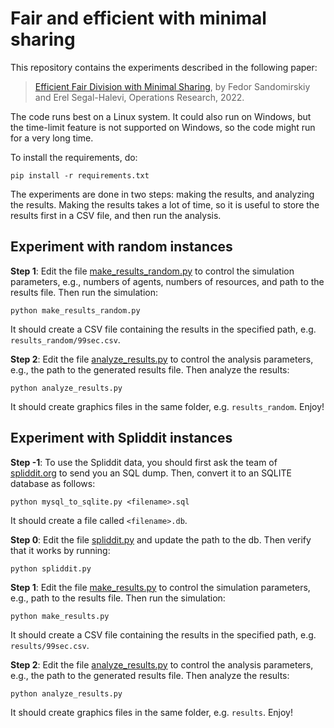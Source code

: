 # Fair and efficient with minimal sharing

This repository contains the experiments described in the following paper:

> [Efficient Fair Division with Minimal Sharing](https://arxiv.org/abs/1908.01669), by Fedor Sandomirskiy and Erel Segal-Halevi, Operations Research, 2022.
 
The code runs best on a Linux system. It could also run on Windows, but the time-limit feature is not supported on Windows, so the code might run for a very long time.

To install the requirements, do:
 
    pip install -r requirements.txt

The experiments are done in two steps: making the results, and analyzing the results. Making the results takes a lot of time, so it is useful to store the results first in a CSV file, and then run the analysis.

## Experiment with random instances

**Step 1**: Edit the file [make_results_random.py](make_results_random.py) to control the simulation parameters, e.g., numbers of agents, numbers of resources, and path to the results file. Then run the simulation:

    python make_results_random.py

It should create a CSV file containing the results in the specified path, e.g. `results_random/99sec.csv`.

**Step 2**: Edit the file [analyze_results.py](analyze_results.py) to control the analysis parameters, e.g., the path to the generated results file. Then analyze the results:

    python analyze_results.py

It should create graphics files in the same folder, e.g. `results_random`. Enjoy!



## Experiment with Spliddit instances

**Step -1**: To use the Spliddit data, you should first ask the team of [spliddit.org](https://spliddit.org/) to send you an SQL dump.
Then, convert it to an SQLITE database as follows:

    python mysql_to_sqlite.py <filename>.sql

It should create a file called `<filename>.db`.

**Step 0**: Edit the file [spliddit.py](spliddit.py) and update the path to the db. Then verify that it works by running:

    python spliddit.py

**Step 1**: Edit the file [make_results.py](make_results.py) to control the simulation parameters, e.g.,  path to the results file. Then run the simulation:

    python make_results.py

It should create a CSV file containing the results in the specified path, e.g. `results/99sec.csv`.

**Step 2**: Edit the file [analyze_results.py](analyze_results.py) to control the analysis parameters, e.g., the path to the generated results file. Then analyze the results:

    python analyze_results.py

It should create graphics files in the same folder, e.g. `results`. Enjoy!
